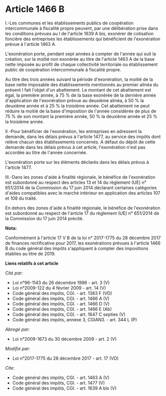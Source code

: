 # Article 1466 B

I.-Les communes et les établissements publics de coopération intercommunale à fiscalité propre peuvent, par une délibération
prise dans les conditions prévues au I de l'article 1639 A bis, exonérer de cotisation foncière des entreprises les
établissements qui bénéficient de l'exonération prévue à l'article 1463 A. 

L'exonération porte, pendant sept années à compter de l'année qui suit la création, sur la moitié non exonérée au titre de
l'article 1463 A de la base nette imposée au profit de chaque collectivité territoriale ou établissement public de
coopération intercommunale à fiscalité propre. 

Au titre des trois années suivant la période d'exonération, la moitié de la base nette imposable des établissements
mentionnés au premier alinéa du présent I fait l'objet d'un abattement. Le montant de cet abattement est égal, la première
année, à 75 % de la base exonérée de la dernière année d'application de l'exonération prévue au deuxième alinéa, à 50 % la
deuxième année et à 25 % la troisième année. Cet abattement ne peut réduire la moitié de la base d'imposition de l'année
considérée de plus de 75 % de son montant la première année, 50 % la deuxième année et 25 % la troisième année. 

II.-Pour bénéficier de l'exonération, les entreprises en adressent la demande, dans les délais prévus à l'article 1477, au
service des impôts dont relève chacun des établissements concernés. A défaut du dépôt de cette demande dans les délais prévus
à cet article, l'exonération n'est pas accordée au titre de l'année concernée. 

L'exonération porte sur les éléments déclarés dans les délais prévus à l'article 1477. 

III.-Dans les zones d'aide à finalité régionale, le bénéfice de l'exonération est subordonné au respect des articles 13 et 14
du règlement (UE) n° 651/2014 de la Commission du 17 juin 2014 déclarant certaines catégories d'aides compatibles avec le
marché intérieur en application des articles 107 et 108 du traité. 

En dehors des zones d'aide à finalité régionale, le bénéfice de l'exonération est subordonné au respect de l'article 17 du
règlement (UE) n° 651/2014 de la Commission du 17 juin 2014 précité.

**Nota:**

Conformément à l'article 17 V B de la loi n° 2017-1775 du 28 décembre 2017 de finances rectificative pour 2017, les
exonérations prévues à l'article 1466 B du code général des impôts s'appliquent à compter des impositions établies au titre
de 2019.

**Liens relatifs à cet article**

_Cité par_:

  - Loi n°96-1143 du 26 décembre 1996 - art. 3 (V)
  - Loi n°2009-122 du 4 février 2009 - art. 14 (V)
  - Code général des impôts, CGI. - art. 1383 F (VD)
  - Code général des impôts, CGI. - art. 1466 A (V)
  - Code général des impôts, CGI. - art. 1466 D (V)
  - Code général des impôts, CGI. - art. 1466 E (Ab)
  - Code général des impôts, CGI. - art. 1647 C septies (V)
  - Code général des impôts, annexe 3, CGIAN3. - art. 344 L (P)

_Abrogé par_:

  - Loi n°2009-1673 du 30 décembre 2009 - art. 2 (V)

_Modifié par_:

  - Loi n°2017-1775 du 28 décembre 2017 - art. 17 (VD)

_Cite_:

  - Code général des impôts, CGI. - art. 1463 A (V)
  - Code général des impôts, CGI. - art. 1477 (V)
  - Code général des impôts, CGI. - art. 1639 A bis (V)
